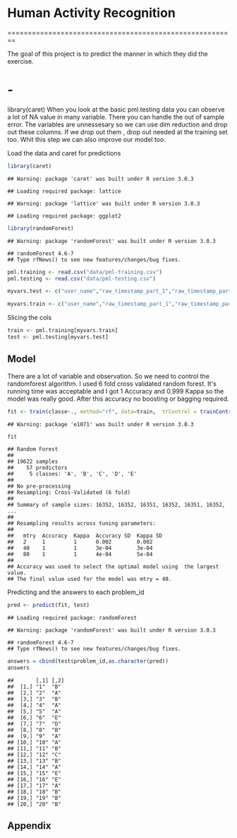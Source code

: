 # Human Activity Recognition
========================================================

The goal of this project is to predict the manner in which they did the exercise.

# -
library(caret)
When you look at the basic pml.testing data you can observe a lot of NA value in many variable. There you can handle the out of sample error. The variables are unnessesary so we can use dim reduction and drop out these columns. If we drop out them , drop out needed at the training set too. Whit this step we can also improve our model too.

Load the data and caret for predictions

```r
library(caret)
```

```
## Warning: package 'caret' was built under R version 3.0.3
```

```
## Loading required package: lattice
```

```
## Warning: package 'lattice' was built under R version 3.0.3
```

```
## Loading required package: ggplot2
```

```r
library(randomForest)
```

```
## Warning: package 'randomForest' was built under R version 3.0.3
```

```
## randomForest 4.6-7
## Type rfNews() to see new features/changes/bug fixes.
```

```r
pml.training <- read.csv("data/pml-training.csv")
pml.testing <- read.csv("data/pml-testing.csv")
```


```r
myvars.test <- c("user_name","raw_timestamp_part_1","raw_timestamp_part_2","cvtd_timestamp","new_window","num_window","roll_belt","pitch_belt","yaw_belt","total_accel_belt","gyros_belt_x","gyros_belt_y","gyros_belt_z","accel_belt_x","accel_belt_y","accel_belt_z","magnet_belt_x","magnet_belt_y","magnet_belt_z","roll_arm","pitch_arm","yaw_arm","total_accel_arm","gyros_arm_x","gyros_arm_y","gyros_arm_z","accel_arm_x","accel_arm_y","accel_arm_z","magnet_arm_x","magnet_arm_y","magnet_arm_z","roll_dumbbell","pitch_dumbbell","yaw_dumbbell","gyros_dumbbell_x","gyros_dumbbell_y","gyros_dumbbell_z","accel_dumbbell_x","accel_dumbbell_y","accel_dumbbell_z","magnet_dumbbell_x","magnet_dumbbell_y","magnet_dumbbell_z","roll_forearm","pitch_forearm","yaw_forearm","total_accel_forearm","gyros_forearm_x","gyros_forearm_y","gyros_forearm_z","accel_forearm_x","accel_forearm_y","accel_forearm_z","magnet_forearm_x","magnet_forearm_y","magnet_forearm_z","problem_id")

myvars.train <- c("user_name","raw_timestamp_part_1","raw_timestamp_part_2","cvtd_timestamp","new_window","num_window","roll_belt","pitch_belt","yaw_belt","total_accel_belt","gyros_belt_x","gyros_belt_y","gyros_belt_z","accel_belt_x","accel_belt_y","accel_belt_z","magnet_belt_x","magnet_belt_y","magnet_belt_z","roll_arm","pitch_arm","yaw_arm","total_accel_arm","gyros_arm_x","gyros_arm_y","gyros_arm_z","accel_arm_x","accel_arm_y","accel_arm_z","magnet_arm_x","magnet_arm_y","magnet_arm_z","roll_dumbbell","pitch_dumbbell","yaw_dumbbell","gyros_dumbbell_x","gyros_dumbbell_y","gyros_dumbbell_z","accel_dumbbell_x","accel_dumbbell_y","accel_dumbbell_z","magnet_dumbbell_x","magnet_dumbbell_y","magnet_dumbbell_z","roll_forearm","pitch_forearm","yaw_forearm","total_accel_forearm","gyros_forearm_x","gyros_forearm_y","gyros_forearm_z","accel_forearm_x","accel_forearm_y","accel_forearm_z","magnet_forearm_x","magnet_forearm_y","magnet_forearm_z","classe")
```

Slicing the cols

```r
train <- pml.training[myvars.train]
test <- pml.testing[myvars.test]
```


## Model

There are a lot of variable and observation. So we need to control the randomforest algorithm. 
I used 6 fold cross validated random forest. It's running time was acceptable and I got 1 Accuracy and 0.999 Kappa so the model was really good. After this accuracy no boosting or bagging required.


```r
fit <- train(classe~., method="rf", data=train,  trControl = trainControl(method = "cv", number = 6))
```

```
## Warning: package 'e1071' was built under R version 3.0.3
```


```r
fit
```

```
## Random Forest 
## 
## 19622 samples
##    57 predictors
##     5 classes: 'A', 'B', 'C', 'D', 'E' 
## 
## No pre-processing
## Resampling: Cross-Validated (6 fold) 
## 
## Summary of sample sizes: 16352, 16352, 16351, 16352, 16351, 16352, ... 
## 
## Resampling results across tuning parameters:
## 
##   mtry  Accuracy  Kappa  Accuracy SD  Kappa SD
##   2     1         1      0.002        0.002   
##   40    1         1      3e-04        3e-04   
##   80    1         1      4e-04        5e-04   
## 
## Accuracy was used to select the optimal model using  the largest value.
## The final value used for the model was mtry = 40.
```

Predicting and the answers to each problem_id

```r
pred <- predict(fit, test)
```

```
## Loading required package: randomForest
```

```
## Warning: package 'randomForest' was built under R version 3.0.3
```

```
## randomForest 4.6-7
## Type rfNews() to see new features/changes/bug fixes.
```

```r
answers = cbind(test$problem_id,as.character(pred))
answers
```

```
##       [,1] [,2]
##  [1,] "1"  "B" 
##  [2,] "2"  "A" 
##  [3,] "3"  "B" 
##  [4,] "4"  "A" 
##  [5,] "5"  "A" 
##  [6,] "6"  "E" 
##  [7,] "7"  "D" 
##  [8,] "8"  "B" 
##  [9,] "9"  "A" 
## [10,] "10" "A" 
## [11,] "11" "B" 
## [12,] "12" "C" 
## [13,] "13" "B" 
## [14,] "14" "A" 
## [15,] "15" "E" 
## [16,] "16" "E" 
## [17,] "17" "A" 
## [18,] "18" "B" 
## [19,] "19" "B" 
## [20,] "20" "B"
```

## Appendix

